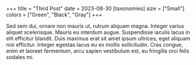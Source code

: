 +++
title = "Third Post"
date = 2023-08-30
[taxonomies]
size = ["Small"]
colors = ["Green", "Black", "Gray"]
+++

Sed sem dui, ornare non mauris ut, rutrum aliquam magna. Integer varius aliquet scelerisque. Mauris eu interdum augue. Suspendisse iaculis lacus in elit efficitur blandit. Duis maximus erat sit amet ipsum ultrices, eget aliquam nisi efficitur. Integer egestas lacus eu ex mollis sollicitudin. Cras congue, enim et laoreet fermentum, arcu sapien vestibulum est, eu fringilla orci felis sodales mi.
